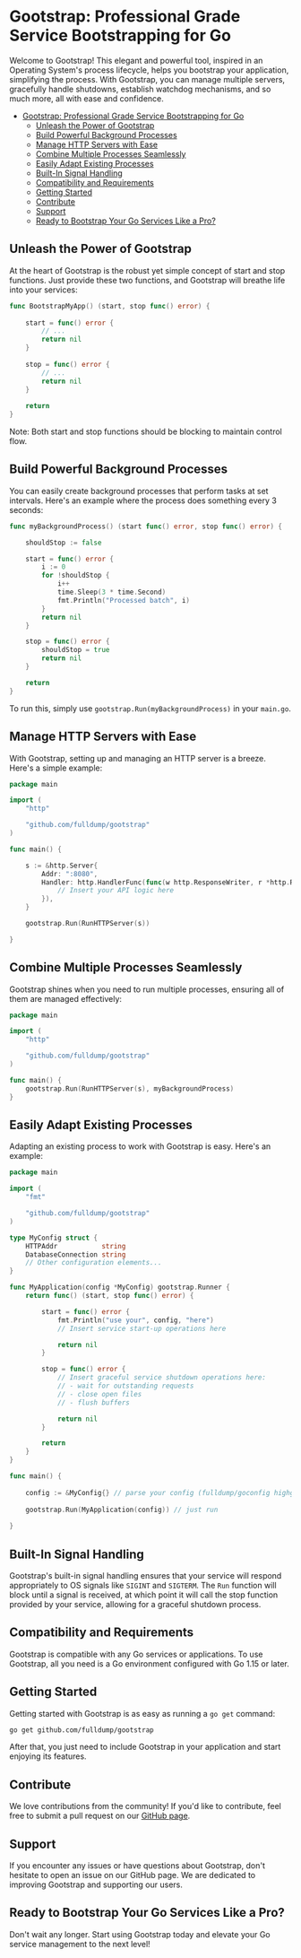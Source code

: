 # Gootstrap: Professional Grade Service Bootstrapping for Go

Welcome to Gootstrap! This elegant and powerful tool, inspired in an Operating System's process lifecycle, helps you bootstrap your application, simplifying the process. With Gootstrap, you can manage multiple servers, gracefully handle shutdowns, establish watchdog mechanisms, and so much more, all with ease and confidence.


<!-- TOC -->
* [Gootstrap: Professional Grade Service Bootstrapping for Go](#gootstrap-professional-grade-service-bootstrapping-for-go)
  * [Unleash the Power of Gootstrap](#unleash-the-power-of-gootstrap)
  * [Build Powerful Background Processes](#build-powerful-background-processes)
  * [Manage HTTP Servers with Ease](#manage-http-servers-with-ease)
  * [Combine Multiple Processes Seamlessly](#combine-multiple-processes-seamlessly)
  * [Easily Adapt Existing Processes](#easily-adapt-existing-processes)
  * [Built-In Signal Handling](#built-in-signal-handling)
  * [Compatibility and Requirements](#compatibility-and-requirements)
  * [Getting Started](#getting-started)
  * [Contribute](#contribute)
  * [Support](#support)
  * [Ready to Bootstrap Your Go Services Like a Pro?](#ready-to-bootstrap-your-go-services-like-a-pro)
<!-- TOC -->

## Unleash the Power of Gootstrap

At the heart of Gootstrap is the robust yet simple concept of start and stop functions. Just provide these two functions, and Gootstrap will breathe life into your services:


```go
func BootstrapMyApp() (start, stop func() error) {
	
	start = func() error {
		// ...
		return nil
    }
	
	stop = func() error {
		// ...
		return nil
    }
	
	return
}
```

Note: Both start and stop functions should be blocking to maintain control flow.


## Build Powerful Background Processes

You can easily create background processes that perform tasks at set intervals. Here's an example where the process does something every 3 seconds:

```go
func myBackgroundProcess() (start func() error, stop func() error) {

	shouldStop := false

	start = func() error {
		i := 0
		for !shouldStop {
			i++
			time.Sleep(3 * time.Second)
			fmt.Println("Processed batch", i)
		}
		return nil
	}

	stop = func() error {
		shouldStop = true
		return nil
	}

	return
}
```

To run this, simply use `gootstrap.Run(myBackgroundProcess)` in your `main.go`.


## Manage HTTP Servers with Ease

With Gootstrap, setting up and managing an HTTP server is a breeze. Here's a simple example:


```go
package main

import (
	"http"

	"github.com/fulldump/gootstrap"
)

func main() {

	s := &http.Server{
		Addr: ":8080",
		Handler: http.HandlerFunc(func(w http.ResponseWriter, r *http.Request) {
			// Insert your API logic here
		}),
	}

	gootstrap.Run(RunHTTPServer(s))

}
```

## Combine Multiple Processes Seamlessly

Gootstrap shines when you need to run multiple processes, ensuring all of them are managed effectively:


```go
package main

import (
	"http"

	"github.com/fulldump/gootstrap"
)

func main() {
	gootstrap.Run(RunHTTPServer(s), myBackgroundProcess)
}
```

## Easily Adapt Existing Processes

Adapting an existing process to work with Gootstrap is easy. Here's an example:


```go
package main

import (
	"fmt"

	"github.com/fulldump/gootstrap"
)

type MyConfig struct {
	HTTPAddr           string
	DatabaseConnection string
	// Other configuration elements...
}

func MyApplication(config *MyConfig) gootstrap.Runner {
	return func() (start, stop func() error) {

		start = func() error {
			fmt.Println("use your", config, "here")
			// Insert service start-up operations here

			return nil
		}

		stop = func() error {
			// Insert graceful service shutdown operations here:
			// - wait for outstanding requests
			// - close open files
			// - flush buffers

			return nil
		}

		return
	}
}

func main() {
	
	config := &MyConfig{} // parse your config (fulldump/goconfig highgly recommended)
	
	gootstrap.Run(MyApplication(config)) // just run
	
}
```

## Built-In Signal Handling

Gootstrap's built-in signal handling ensures that your service will respond appropriately to OS signals like `SIGINT` and `SIGTERM`. The `Run` function will block until a signal is received, at which point it will call the stop function provided by your service, allowing for a graceful shutdown process.


## Compatibility and Requirements

Gootstrap is compatible with any Go services or applications. To use Gootstrap, all you need is a Go environment configured with Go 1.15 or later.

## Getting Started

Getting started with Gootstrap is as easy as running a `go get` command:

```bash
go get github.com/fulldump/gootstrap
```

After that, you just need to include Gootstrap in your application and start enjoying its features.

## Contribute
We love contributions from the community! If you'd like to contribute, feel free to submit a pull request on our [GitHub page](https://github.com/fulldump/gootstrap).


## Support
If you encounter any issues or have questions about Gootstrap, don't hesitate to open an issue on our GitHub page. We are dedicated to improving Gootstrap and supporting our users.

## Ready to Bootstrap Your Go Services Like a Pro?

Don't wait any longer. Start using Gootstrap today and elevate your Go service management to the next level!
